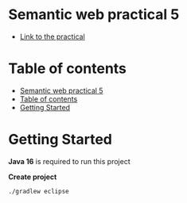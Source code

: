 # Semantic web practical 5

- [Link to the practical](https://emse.fr/~zimmermann/Teaching/SemWeb/Practice/Prog/)

# Table of contents

- [Semantic web practical 5](#semantic-web-practical-5)
- [Table of contents](#table-of-contents)
- [Getting Started](#getting-started)

# Getting Started

**Java 16** is required to run this project

**Create project**

```bash
./gradlew eclipse
```
